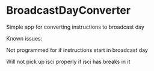 # BroadcastDayConverter
Simple app for converting instructions to broadcast day



Known issues:

Not programmed for if instructions start in broadcast day

Will not pick up isci properly if isci has breaks in it
